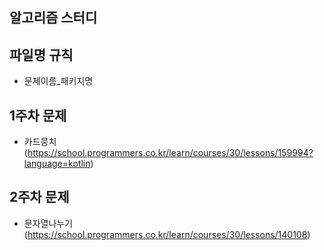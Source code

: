 ## 알고리즘 스터디

## 파일명 규칙

- 문제이름_패키지명


## 1주차 문제

- 카드뭉치(https://school.programmers.co.kr/learn/courses/30/lessons/159994?language=kotlin)

## 2주차 문제
- 문자열나누기(https://school.programmers.co.kr/learn/courses/30/lessons/140108)

